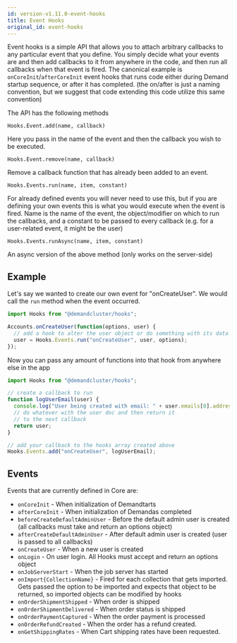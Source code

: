 ```yaml
---
id: version-v1.11.0-event-hooks
title: Event Hooks
original_id: event-hooks
---
```

    
Event hooks is a simple API that allows you to attach arbitrary callbacks to any particular event that you define. You simply
decide what your events are and then add callbacks to it from anywhere in the code, and then run all callbacks when that event
is fired. The canonical example is `onCoreInit`/`afterCoreInit` event hooks that runs code either during Demand
startup sequence, or after it has completed. (the on/after is just a naming convention, but we suggest that code extending
this code utilize this same convention)

The API has the following methods

`Hooks.Event.add(name, callback)`

Here you pass in the name of the event and then the callback you wish to be executed.

`Hooks.Event.remove(name, callback)`

Remove a callback function that has already been added to an event.

`Hooks.Events.run(name, item, constant)`

For already defined events you will never need to use this, but if you are defining your own events this is what you
would execute when the event is fired. Name is the name of the event, the object/modifier on which to run the callbacks,
and a constant to be passed to every callback (e.g. for a user-related event, it might be the user)

`Hooks.Events.runAsync(name, item, constant)`

An async version of the above method (only works on the server-side)

## Example

Let's say we wanted to create our own event for "onCreateUser". We would call the `run` method when the event occurred.

```js
import Hooks from "@demandcluster/hooks";

Accounts.onCreateUser(function(options, user) {
  // add a hook to alter the user object or do something with its data
  user = Hooks.Events.run("onCreateUser", user, options);
});
```

Now you can pass any amount of functions into that hook from anywhere else in the app

```js
import Hooks from "@demandcluster/hooks";

// create a callback to run
function logUserEmail(user) {
  console.log("User being created with email: " + user.emails[0].address);
  // do whatever with the user doc and then return it
  // to the next callback
  return user;
}

// add your callback to the hooks array created above
Hooks.Events.add("onCreateUser", logUserEmail);
```

## Events

Events that are currently defined in Core are:

- `onCoreInit` - When initialization of Demandtarts
- `afterCoreInit` - When initialization of Demandas completed
- `beforeCreateDefaultAdminUser` - Before the default admin user is created (all callbacks must take and return an options object)
- `afterCreateDefaultAdminUser` - After default admin user is created (user is passed to all callbacks)
- `onCreateUser` - When a new user is created
- `onLogin` - On user login. All Hooks must accept and return an options object
- `onJobServerStart` - When the job server has started
- `onImport{CollectionName}` - Fired for each collection that gets imported. Gets passed the option to be imported and expects that object to be returned, so imported objects can be modified by hooks
- `onOrderShipmentShipped` - When order is shipped
- `onOrderShipmentDelivered` - When order status is shipped
- `onOrderPaymentCaptured` - When the order payment is processed
- `onOrderRefundCreated` - When the order has a refund created.
- `onGetShippingRates` - When Cart shipping rates have been requested.
